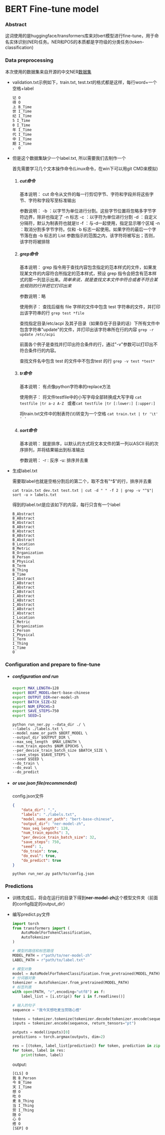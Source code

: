 # BERT Fine-tune model

### Abstract

这词使用的是huggingface/transformers库来对bert模型进行fine-tune，用于命名实体识别(NER)任务。NER和POS的本质都是字符级的分类任务(token-classification)

### Data preprocessing

本次使用的数据集来自开源的中文NER[数据集](https://github.com/lancopku/Chinese-Literature-NER-RE-Dataset/tree/master/ner)

- validation.txt示例如下，train.txt, test.txt的格式都是这样，每行word+一个空格+label

  ~~~txt
  记 O
  得 O
  上 B_Time
  世 I_Time
  纪 I_Time
  5 I_Time
  0 I_Time
  年 I_Time
  代 I_Time
  中 I_Time
  期 I_Time
  ， O
  ~~~

- 但是这个数据集缺少一个label.txt, 所以需要我们去制作一个

  首先需要学习几个文本操作命令(Linux命令，在win下可以用git CMD来模拟)

  1. ##### cut命令

     基本说明：
     cut 命令从文件的每一行剪切字节、字符和字段并将这些字节、字符和字段写至标准输出

     参数说明：
     -b ：以字节为单位进行分割。这些字节位置将忽略多字节字符边界，除非也指定了 -n 标志
     -c ：以字符为单位进行分割
     -d ：自定义分隔符，默认为制表符也就是\t
     -f ：与-d一起使用，指定显示哪个区域
     -n ：取消分割多字节字符。仅和 -b 标志一起使用。如果字符的最后一个字节落在由 -b 标志的 List 参数指示的范围之内，该字符将被写出；否则，该字符将被排除

  2. ##### grep命令

     基本说明：
     grep 指令用于查找内容包含指定的范本样式的文件，如果发现某文件的内容符合所指定的范本样式，预设 grep 指令会把含有范本样式的那一列显示出来。*简单来说，就是查找文本文件中符合或者不符合某些规则的行并把它打印出来*

     参数说明：略

     使用例子：
     查找后缀有 file 字样的文件中包含 test 字符串的文件，并打印出该字符串的行
     `grep test *file `

     查找指定目录/etc/acpi 及其子目录（如果存在子目录的话）下所有文件中包含字符串"update"的文件，并打印出该字符串所在行的内容
     `grep -r update /etc/acpi `

     前面各个例子是查找并打印出符合条件的行，通过"-v"参数可以打印出不符合条件行的内容。

     查找文件名中包含 test 的文件中不包含test 的行
     `grep -v test *test*`

  3. ##### tr命令

     基本说明：
     有点像python字符串的replace方法

     使用例子：
     将文件testfile中的小写字母全部转换成大写字母
     `cat testfile |tr a-z A-Z ` 或者`cat testfile |tr [:lower:] [:upper:] `

     将train.txt文件中的制表符(\t)转变为一个空格
     `cat train.txt | tr '\t' ' '`

  4. ##### sort命令

     基本说明：
     就是排序，以默认的方式将文本文件的第一列以ASCII 码的次序排列，并将结果输出到标准输出

     参数说明：
     -r : 反序
     -u: 排序并去重

- 生成label.txt

  需要取label也就是空格分割后的第二个，取不含有"^$"的行，排序并去重

  `cat train.txt dev.txt test.txt | cut -d " " -f 2 | grep -v "^$"| sort -u > labels.txt`

  得到的label.txt是应该如下的内容，每行只含有一个label

  ~~~
  B_Abstract
  B_ABstract
  B_Abstract
  B_ABstract
  B_Abstract
  B_ABstract
  B_Abstract
  B_Location
  B_Metric
  B_Organization
  B_Person
  B_Physical
  B_Term
  B_Thing
  B_Time
  I_Abstract
  I_ABstract
  I_Abstract
  I_ABstract
  I_Abstract
  I_ABstract
  I_Abstract
  I_ABstract
  I_Abstract
  I_Location
  I_Metric
  I_Organization
  I_Person
  I_Physical
  I_Term
  I_Thing
  I_Time
  O
  ~~~

### Configuration and prepare to fine-tune

- ##### configuration and run

  ~~~bash
  export MAX_LENGTH=128
  export BERT_MODEL=bert-base-chinese
  export OUTPUT_DIR=ner-model-zh
  export BATCH_SIZE=32
  export NUM_EPOCHS=3
  export SAVE_STEPS=750
  export SEED=1
  ~~~

  ~~~
  python run_ner.py --data_dir ./ \
  --labels ./labels.txt \
  --model_name_or_path $BERT_MODEL \
  --output_dir $OUTPUT_DIR \
  --max_seq_length  $MAX_LENGTH \
  --num_train_epochs $NUM_EPOCHS \
  --per_device_train_batch_size $BATCH_SIZE \
  --save_steps $SAVE_STEPS \
  --seed $SEED \
  --do_train \
  --do_eval \
  --do_predict
  ~~~

- ##### or use json file(recommended)

  config.json文件

  ~~~json
  {
      "data_dir": ".",
      "labels": "./labels.txt",
      "model_name_or_path": "bert-base-chinese",
      "output_dir": "ner-model-zh",
      "max_seq_length": 128,
      "num_train_epochs": 3,
      "per_device_train_batch_size": 32,
      "save_steps": 750,
      "seed": 1,
      "do_train": true,
      "do_eval": true,
      "do_predict": true
  }
  ~~~

  `python run_ner.py path/to/config.json`

### Predictions

- 训练完成后，将会在运行的目录下得到**ner-model-zh**这个模型文件夹（前面的config指定的output_dir）

- 编写predict.py文件

  ~~~python
  import torch
  from transformers import (
      AutoModelForTokenClassification,
      AutoTokenizer
  )
  
  # 模型的路径和标签路径
  MODEL_PATH = r"path/to/ner-model-zh"
  LABEL_PATH = r"path/to/label.txt"
  
  # 模型对象
  model = AutoModelForTokenClassification.from_pretrained(MODEL_PATH)
  # 分词器对象
  tokenizer = AutoTokenizer.from_pretrained(MODEL_PATH)
  # 标签列表
  with open(PATH, "r",encoding="utf8") as f:
      label_list = [i.strip() for i in f.readlines()]
  
  # 输入的句子
  sequence = "我今天想吃麦当劳随心搭"
  
  tokens = tokenizer.tokenize(tokenizer.decode(tokenizer.encode(sequence)))
  inputs = tokenizer.encode(sequence, return_tensors="pt")
  
  outputs = model(inputs)[0]
  predictions = torch.argmax(outputs, dim=2)
  
  res = [(token, label_list[prediction]) for token, prediction in zip(tokens, predictions[0].tolist())]
  for token, label in res:
      print(token, label)
  ~~~

  output:

  ~~~bash
  [CLS] O
  我 B_Person
  今 B_Time
  天 I_Time
  想 O
  吃 O
  麦 B_Thing
  当 I_Thing
  劳 I_Thing
  随 O
  心 O
  搭 O
  [SEP] O
  ~~~

  